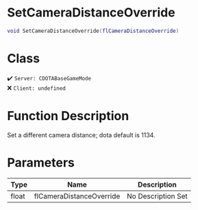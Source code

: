 # SetCameraDistanceOverride
```lua
void SetCameraDistanceOverride(flCameraDistanceOverride)
```
# Class
✔️ `Server: CDOTABaseGameMode`  
❌ `Client: undefined`  

# Function Description
Set a different camera distance; dota default is 1134.
# Parameters
Type|Name|Description
--|--|--
float|flCameraDistanceOverride|No Description Set
